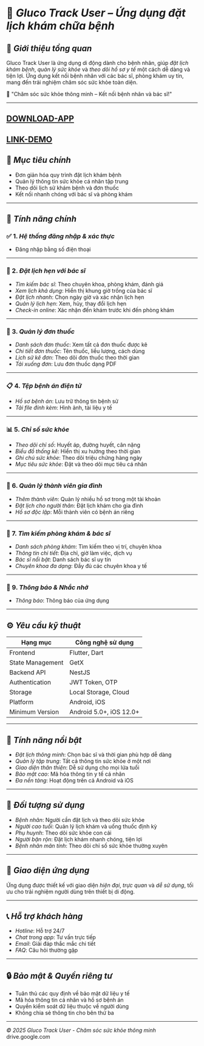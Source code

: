 # 🏥 *Gluco Track User – Ứng dụng đặt lịch khám chữa bệnh*

## 📌 *Giới thiệu tổng quan*

Gluco Track User là ứng dụng di động dành cho bệnh nhân, giúp *đặt lịch khám bệnh*, *quản lý sức khỏe* và *theo dõi hồ sơ y tế* một cách dễ dàng và tiện lợi. Ứng dụng kết nối bệnh nhân với các bác sĩ, phòng khám uy tín, mang đến trải nghiệm chăm sóc sức khỏe toàn diện.

🎯 "Chăm sóc sức khỏe thông minh – Kết nối bệnh nhân và bác sĩ!"


---

## [DOWNLOAD-APP](https://drive.google.com/file/d/1uE1drj4xyq0rjby-usFv7IHjXFRufKvh/view?usp=drive_link)

## [LINK-DEMO]()

## 🎯 *Mục tiêu chính*

- Đơn giản hóa quy trình đặt lịch khám bệnh
- Quản lý thông tin sức khỏe cá nhân tập trung
- Theo dõi lịch sử khám bệnh và đơn thuốc
- Kết nối nhanh chóng với bác sĩ và phòng khám

---

## 🧩 *Tính năng chính*

### ✅ 1. *Hệ thống đăng nhập & xác thực*

- Đăng nhập bằng số điện thoại

---

### 📅 2. *Đặt lịch hẹn với bác sĩ*

- *Tìm kiếm bác sĩ*: Theo chuyên khoa, phòng khám, đánh giá
- *Xem lịch khả dụng*: Hiển thị khung giờ trống của bác sĩ
- *Đặt lịch nhanh*: Chọn ngày giờ và xác nhận lịch hẹn
- *Quản lý lịch hẹn*: Xem, hủy, thay đổi lịch hẹn
- *Check-in online*: Xác nhận đến khám trước khi đến phòng khám

---

### 💊 3. *Quản lý đơn thuốc*

- *Danh sách đơn thuốc*: Xem tất cả đơn thuốc được kê
- *Chi tiết đơn thuốc*: Tên thuốc, liều lượng, cách dùng
- *Lịch sử kê đơn*: Theo dõi đơn thuốc theo thời gian
- *Tải xuống đơn*: Lưu đơn thuốc dạng PDF

---

### 📋 4. *Tệp bệnh án điện tử*

- *Hồ sơ bệnh án*: Lưu trữ thông tin bệnh sử
- *Tải file đính kèm*: Hình ảnh, tài liệu y tế

---

### 📊 5. *Chỉ số sức khỏe*

- *Theo dõi chỉ số*: Huyết áp, đường huyết, cân nặng
- *Biểu đồ thống kê*: Hiển thị xu hướng theo thời gian
- *Ghi chú sức khỏe*: Theo dõi triệu chứng hàng ngày
- *Mục tiêu sức khỏe*: Đặt và theo dõi mục tiêu cá nhân

---

### 👥 6. *Quản lý thành viên gia đình*

- *Thêm thành viên*: Quản lý nhiều hồ sơ trong một tài khoản
- *Đặt lịch cho người thân*: Đặt lịch khám cho gia đình
- *Hồ sơ độc lập*: Mỗi thành viên có bệnh án riêng

---

### 🏥 7. *Tìm kiếm phòng khám & bác sĩ*

- *Danh sách phòng khám*: Tìm kiếm theo vị trí, chuyên khoa
- *Thông tin chi tiết*: Địa chỉ, giờ làm việc, dịch vụ
- *Bác sĩ nổi bật*: Danh sách bác sĩ uy tín
- *Chuyên khoa đa dạng*: Đầy đủ các chuyên khoa y tế

---

### 🔔 9. *Thông báo & Nhắc nhở*

- *Thông báo*: Thông báo của ứng dụng

---

## ⚙️ *Yêu cầu kỹ thuật*

| Hạng mục       | Công nghệ sử dụng     |
|----------------|------------------------|
| Frontend       | Flutter, Dart |
| State Management | GetX |
| Backend API    | NestJS |
| Authentication | JWT Token, OTP |
| Storage        | Local Storage, Cloud |
| Platform       | Android, iOS |
| Minimum Version| Android 5.0+, iOS 12.0+ |

---

## 🚀 *Tính năng nổi bật*

- *Đặt lịch thông minh*: Chọn bác sĩ và thời gian phù hợp dễ dàng
- *Quản lý tập trung*: Tất cả thông tin sức khỏe ở một nơi
- *Giao diện thân thiện*: Dễ sử dụng cho mọi lứa tuổi
- *Bảo mật cao*: Mã hóa thông tin y tế cá nhân
- *Đa nền tảng*: Hoạt động trên cả Android và iOS

---

## 📱 *Đối tượng sử dụng*

- *Bệnh nhân*: Người cần đặt lịch và theo dõi sức khỏe
- *Người cao tuổi*: Quản lý lịch khám và uống thuốc định kỳ
- *Phụ huynh*: Theo dõi sức khỏe con cái
- *Người bận rộn*: Đặt lịch khám nhanh chóng, tiện lợi
- *Bệnh nhân mãn tính*: Theo dõi chỉ số sức khỏe thường xuyên

---

## 🎨 *Giao diện ứng dụng*

Ứng dụng được thiết kế với giao diện *hiện đại*, *trực quan* và *dễ sử dụng*, tối ưu cho trải nghiệm người dùng trên thiết bị di động.

---

## 📞 *Hỗ trợ khách hàng*

- *Hotline*: Hỗ trợ 24/7
- *Chat trong app*: Tư vấn trực tiếp
- *Email*: Giải đáp thắc mắc chi tiết
- *FAQ*: Câu hỏi thường gặp

---

## 🔒 *Bảo mật & Quyền riêng tư*

- Tuân thủ các quy định về bảo mật dữ liệu y tế
- Mã hóa thông tin cá nhân và hồ sơ bệnh án
- Quyền kiểm soát dữ liệu thuộc về người dùng
- Không chia sẻ thông tin cho bên thứ ba

---

*© 2025 Gluco Track User - Chăm sóc sức khỏe thông minh*
drive.google.com
